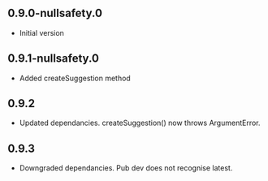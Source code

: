 ## 0.9.0-nullsafety.0

- Initial version

## 0.9.1-nullsafety.0

- Added createSuggestion method

## 0.9.2

- Updated dependancies. createSuggestion() now throws ArgumentError.

## 0.9.3

- Downgraded dependancies. Pub dev does not recognise latest.

